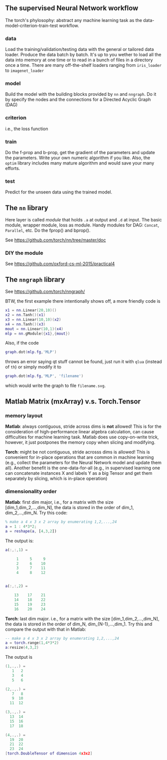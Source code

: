 ## The supervised Neural Network workflow
The torch's phylosophy: abstract any machine learning task as the data-model-criterion-train-test workflow.

### data
Load the training/validation/testing data with the general or tailored data loader. 
Produce the data batch by batch.
It's up to you wether to load all the data into memory at one time or to read in a bunch of files in a directory once a time.
There are many off-the-shelf loaders ranging from `iris_loader` to `imagenet_loader`

### model
Build the model with the building blocks provided by `nn` and `nngraph`. 
Do it by specify the nodes and the connections for a Directed Acyclic Graph (DAG)

### criterion
i.e., the loss function

### train
Do the f-prop and b-prop, get the gradient of the parameters and update the parameters.
Write your own numeric algorithm if you like. Also, the `optim` library includes many mature algorithm and would save your many efforts.

### test
Predict for the unseen data using the trained model.


## The `nn` library
Here layer is called *module* that holds `.a` at output and `.d` at input. The basic module, wrapper module, loss as module. Handy modules for DAG: `Concat`, `Parallel`, etc. Do the fprop() and bprop().

See https://github.com/torch/nn/tree/master/doc

### DIY the module
See https://github.com/oxford-cs-ml-2015/practical4 

## The `nngraph` library
See https://github.com/torch/nngraph/

BTW, the first example there intentionally shows off, a more friendly code is 
``` Lua
x1 = nn.Linear(20,10)()
x2 = nn.Tanh()(x1)
x3 = nn.Linear(10,10)(x2)
x4 = nn.Tanh()(x3)
mout = nn.Linear(10,1)(x4)
mlp = nn.gModule({x1},{mout})
```
Also, if the code
``` Lua
graph.dot(mlp.fg,'MLP')
```
throws an error saying qt stuff cannot be found, just run it with `qlua` (instead of `th`) or simply modify it to
``` Lua
graph.dot(mlp.fg,'MLP', 'filename')
```
which would write the graph to file `filename.svg`.


## Matlab Matrix (mxArray) v.s. Torch.Tensor

### memory layout
**Matlab**: always contiguous, stride across dims is **not** allowed! This is for the consideration of high-performance linear algebra calculation, can cause difficulties for machine learning task. Matlab does use copy-on-write trick, however, it just postpones the memory copy when slicing and modifying.

**Torch**: might be not contiguous, stride acrosss dims is allowed! This is convenient for in-place operations that are common in machine learning (e.g., collect the parameters for the Neural Network model and update them all). Another benefit is the one-data-for-all (e.g., in supervised learning one can concatenate instances X and labels Y as a big Tensor and get them separately by slicing, which is in-place operation)

### dimensionality order
**Matlab**: first dim major, i.e., for a matrix with the size [dim_1,dim_2,...,dim_N], the data is stored in the order of dim_1, dim_2,...,dim_N. Try this code:
``` Matlab
% make a 4 x 3 x 2 array by enumerating 1,2,...,24
a = 1 : 4*3*2;
a = reshape(a, [4,3,2])
```
The output is:
``` Matlab
a(:,:,1) =

     1     5     9
     2     6    10
     3     7    11
     4     8    12


a(:,:,2) =

    13    17    21
    14    18    22
    15    19    23
    16    20    24

```

**Torch**: last dim major. i.e., for a matrix with the size [dim_1,dim_2,...,dim_N], the data is stored in the order of dim_N, dim_{N-1},...,dim_1. Try this and compare the output with that in Matlab:
``` Lua
-- make a 4 x 3 x 2 array by enumerating 1,2,...,24
a = torch.range(1,4*3*2)
a:resize(4,3,2)
```
The output is
```Lua
(1,.,.) =
   1   2
   3   4
   5   6

(2,.,.) =
   7   8
   9  10
  11  12

(3,.,.) =
  13  14
  15  16
  17  18

(4,.,.) =
  19  20
  21  22
  23  24
[torch.DoubleTensor of dimension 4x3x2]

```

